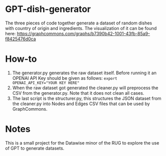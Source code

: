 # GPT-dish-generator

The three pieces of code together generate a dataset of random dishes with country of origin and ingredients.
The visualization of it can be found here:
https://graphcommons.com/graphs/b7390b42-1001-43fb-85a9-f8425476d0ca

# How-to
1. The generator.py generates the raw dataset itself. Before running it an OPENAI API Key should be given as follows: ```export OPENAI_API_KEY="YOUR KEY HERE"```
2. When the raw dataset got generated the cleaner.py will preprocess the CSV from the generator.py. Note that it does not clean all cases.
3. The last script is the structurer.py, this structures the JSON dataset from the cleaner.py into Nodes and Edges CSV files that can be used by GraphCommons.

# Notes
This is a small project for the Datawise minor of the RUG to explore the use of GPT to generate datasets.
